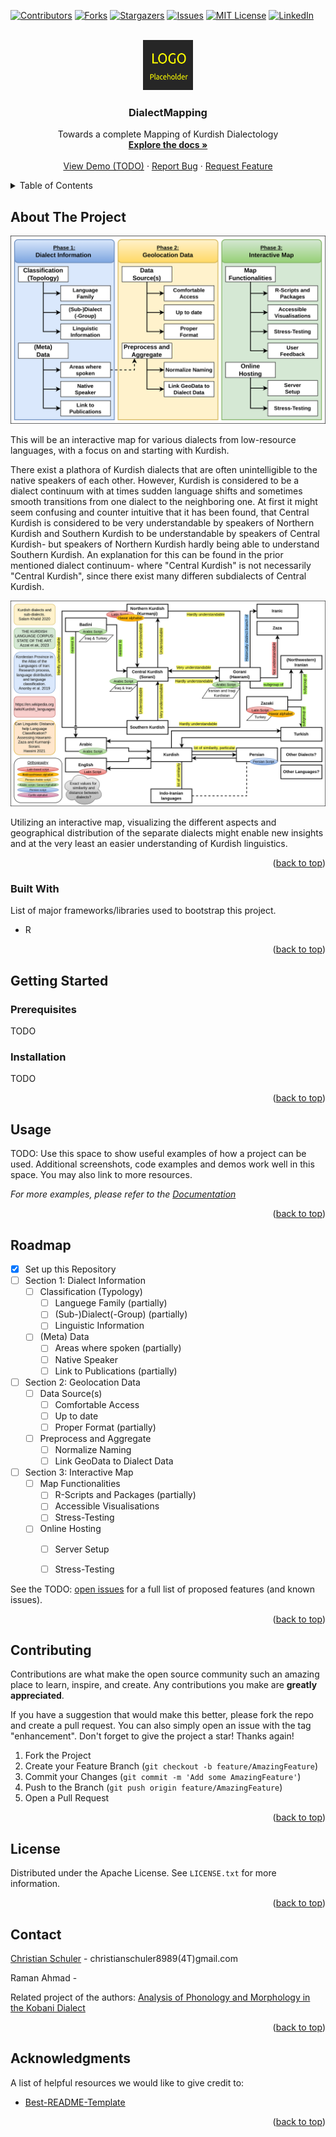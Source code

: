 <a name="readme-top"></a>

<!-- PROJECT SHIELDS -->
<!--
*** We are using markdown "reference style" links for readability.
*** Reference links are enclosed in brackets [ ] instead of parentheses ( ).
*** See the bottom of this document for the declaration of the reference variables
*** for contributors-url, forks-url, etc. This is an optional, concise syntax you may use.
*** https://www.markdownguide.org/basic-syntax/#reference-style-links
-->
[![Contributors][contributors-shield]][contributors-url]
[![Forks][forks-shield]][forks-url]
[![Stargazers][stars-shield]][stars-url]
[![Issues][issues-shield]][issues-url]
[![MIT License][license-shield]][license-url]
[![LinkedIn][linkedin-shield]][linkedin-url]



<!-- PROJECT LOGO -->
<br />
<div align="center">
  <a href="https://github.com/christianschuler8989/DialectMapping">
    <img src="images/logo.png" alt="Logo" width="80" height="80">
  </a>

  <h3 align="center">DialectMapping</h3>

  <p align="center">
    Towards a complete Mapping of Kurdish Dialectology
    <br />
    <a href="https://github.com/christianschuler8989/DialectMapping/tree/main/docs"><strong>Explore the docs »</strong></a>
    <br />
    <br />
    <a href="https://github.com/christianschuler8989/DialectMapping">View Demo (TODO)</a>
    ·
    <a href="https://github.com/christianschuler8989/DialectMapping/issues">Report Bug</a>
    ·
    <a href="https://github.com/christianschuler8989/DialectMapping/issues">Request Feature</a>
  </p>
</div>



<!-- TABLE OF CONTENTS -->
<details>
  <summary>Table of Contents</summary>
  <ol>
    <li>
      <a href="#about-the-project">About The Project</a>
      <ul>
        <li><a href="#built-with">Built With</a></li>
      </ul>
    </li>
    <li>
      <a href="#getting-started">Getting Started</a>
      <ul>
        <li><a href="#prerequisites">Prerequisites</a></li>
        <li><a href="#installation">Installation</a></li>
      </ul>
    </li>
    <li><a href="#usage">Usage</a></li>
    <li><a href="#roadmap">Roadmap</a></li>
    <li><a href="#contributing">Contributing</a></li>
    <li><a href="#license">License</a></li>
    <li><a href="#contact">Contact</a></li>
    <li><a href="#acknowledgments">Acknowledgments</a></li>
  </ol>
</details>



<!-- ABOUT THE PROJECT -->
## About The Project

[![Project Name Screen Shot][project-screenshot]](https://github.com/Low-ResourceDialectology/DialectMapping)

This will be an interactive map for various dialects from low-resource languages, with a focus on and starting with Kurdish.

There exist a plathora of Kurdish dialects that are often unintelligible to the native speakers of each other. However, Kurdish is considered to be a dialect continuum with at times sudden language shifts and sometimes smooth transitions from one dialect to the neighboring one.
At first it might seem confusing and counter intuitive that it has been found, that Central Kurdish is considered to be very understandable by speakers of Northern Kurdish and Southern Kurdish to be understandable by speakers of Central Kurdish- but speakers of Northern Kurdish hardly being able to understand Southern Kurdish. An explanation for this can be found in the prior mentioned dialect continuum- where "Central Kurdish" is not necessarily "Central Kurdish", since there exist many differen subdialects of Central Kurdish.

[![Project Motivation Screen Shot][project-idea]](https://github.com/Low-ResourceDialectology/DialectMapping)

Utilizing an interactive map, visualizing the different aspects and geographical distribution of the separate dialects might enable new insights and at the very least an easier understanding of Kurdish linguistics.


<p align="right">(<a href="#readme-top">back to top</a>)</p>



### Built With

List of major frameworks/libraries used to bootstrap this project.

* R

<p align="right">(<a href="#readme-top">back to top</a>)</p>



<!-- GETTING STARTED -->
## Getting Started

### Prerequisites

TODO

### Installation

TODO

<p align="right">(<a href="#readme-top">back to top</a>)</p>



<!-- USAGE EXAMPLES -->
## Usage

TODO: Use this space to show useful examples of how a project can be used. Additional screenshots, code examples and demos work well in this space. You may also link to more resources.

_For more examples, please refer to the [Documentation](https://github.com/christianschuler8989/DialectMapping/tree/main/docs)_

<p align="right">(<a href="#readme-top">back to top</a>)</p>



<!-- ROADMAP -->
## Roadmap

- [x] Set up this Repository
- [ ] Section 1: Dialect Information
    - [ ] Classification (Typology)
        - [ ] Languege Family (partially)
        - [ ] (Sub-)Dialect(-Group) (partially)
        - [ ] Linguistic Information
    - [ ] (Meta) Data
        - [ ] Areas where spoken (partially)
        - [ ] Native Speaker
        - [ ] Link to Publications (partially)
- [ ] Section 2: Geolocation Data
    - [ ] Data Source(s)
        - [ ] Comfortable Access
        - [ ] Up to date
        - [ ] Proper Format (partially)
    - [ ] Preprocess and Aggregate
        - [ ] Normalize Naming
        - [ ] Link GeoData to Dialect Data
- [ ] Section 3: Interactive Map
    - [ ] Map Functionalities
        - [ ] R-Scripts and Packages (partially)
        - [ ] Accessible Visualisations
        - [ ] Stress-Testing
    - [ ] Online Hosting
        - [ ] Server Setup
        - [ ] Stress-Testing


See the TODO: [open issues](https://github.com/christianschuler8989/DialectMapping/issues) for a full list of proposed features (and known issues).

<p align="right">(<a href="#readme-top">back to top</a>)</p>



<!-- CONTRIBUTING -->
## Contributing

Contributions are what make the open source community such an amazing place to learn, inspire, and create. Any contributions you make are **greatly appreciated**.

If you have a suggestion that would make this better, please fork the repo and create a pull request. You can also simply open an issue with the tag "enhancement".
Don't forget to give the project a star! Thanks again!

1. Fork the Project
2. Create your Feature Branch (`git checkout -b feature/AmazingFeature`)
3. Commit your Changes (`git commit -m 'Add some AmazingFeature'`)
4. Push to the Branch (`git push origin feature/AmazingFeature`)
5. Open a Pull Request

<p align="right">(<a href="#readme-top">back to top</a>)</p>



<!-- LICENSE -->
## License

Distributed under the Apache License. See `LICENSE.txt` for more information.

<p align="right">(<a href="#readme-top">back to top</a>)</p>



<!-- CONTACT -->
## Contact

[Christian Schuler](https://christianschuler8989.github.io/) - christianschuler8989(4T)gmail.com

Raman Ahmad - 

Related project of the authors: [Analysis of Phonology and Morphology in the Kobani Dialect ](https://github.com/Low-ResourceDialectology/KobaniAnalysis)

<p align="right">(<a href="#readme-top">back to top</a>)</p>



<!-- ACKNOWLEDGMENTS -->
## Acknowledgments

A list of helpful resources we would like to give credit to:

* [Best-README-Template](https://github.com/othneildrew/Best-README-Template) 

<p align="right">(<a href="#readme-top">back to top</a>)</p>



<!-- MARKDOWN LINKS & IMAGES -->
<!-- https://www.markdownguide.org/basic-syntax/#reference-style-links -->
[contributors-shield]: https://img.shields.io/github/contributors/christianschuler8989/DialectMapping.svg?style=for-the-badge
[contributors-url]: https://github.com/christianschuler8989/DialectMapping/graphs/contributors
[forks-shield]: https://img.shields.io/github/forks/christianschuler8989/DialectMapping.svg?style=for-the-badge
[forks-url]: https://github.com/christianschuler8989/DialectMapping/network/members
[stars-shield]: https://img.shields.io/github/stars/christianschuler8989/DialectMapping.svg?style=for-the-badge
[stars-url]: https://github.com/christianschuler8989/DialectMapping/stargazers
[issues-shield]: https://img.shields.io/github/issues/christianschuler8989/DialectMapping.svg?style=for-the-badge
[issues-url]: https://github.com/christianschuler8989/DialectMapping/issues
[license-shield]: https://img.shields.io/github/license/christianschuler8989/DialectMapping.svg?style=for-the-badge
[license-url]: https://github.com/christianschuler8989/DialectMapping/blob/main/LICENSE
[linkedin-shield]: https://img.shields.io/badge/-LinkedIn-black.svg?style=for-the-badge&logo=linkedin&colorB=555
[linkedin-url]: https://www.linkedin.com/in/christian-schuler-59090a177/
[project-screenshot]: images/DialectMapping-Concept.png
[project-idea]: images/Kurdish-PercievedLanguageSimilarity.png


